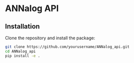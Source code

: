 # ANNalog API

## Installation

Clone the repository and install the package:
```bash
git clone https://github.com/yourusername/ANNalog_api.git
cd ANNalog_api
pip install -e .
